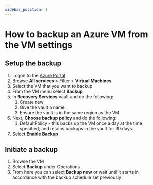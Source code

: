 ```yaml
---
sidebar_position: 1
---
```


# How to backup an Azure VM from the VM settings

## Setup the backup

1. Logon to the [Azure Portal](https://portal.azure.com)
2. Browse **All services** > Filter > **Virtual Machines**
3. Select the VM that you want to backup
4. From the VM menu select **Backup**
5. In **Recovery Services** vault and do the following:
    1. Create new
    2. Give the vault a name
    3. Ensure the vault is in the same region as the VM
6. Next, **Choose backup policy** and do the following:
    1. DefaultPolicy - this backs up the VM once a day at the time specified, and retains backups in the vault for 30 days.
8. Select **Enable Backup**

## Initiate a backup

1. Browse the VM
2. Select **Backup** under Operations
3. From here you can select **Backup now** or wait until it starts in accordance with the backup schedule set previously